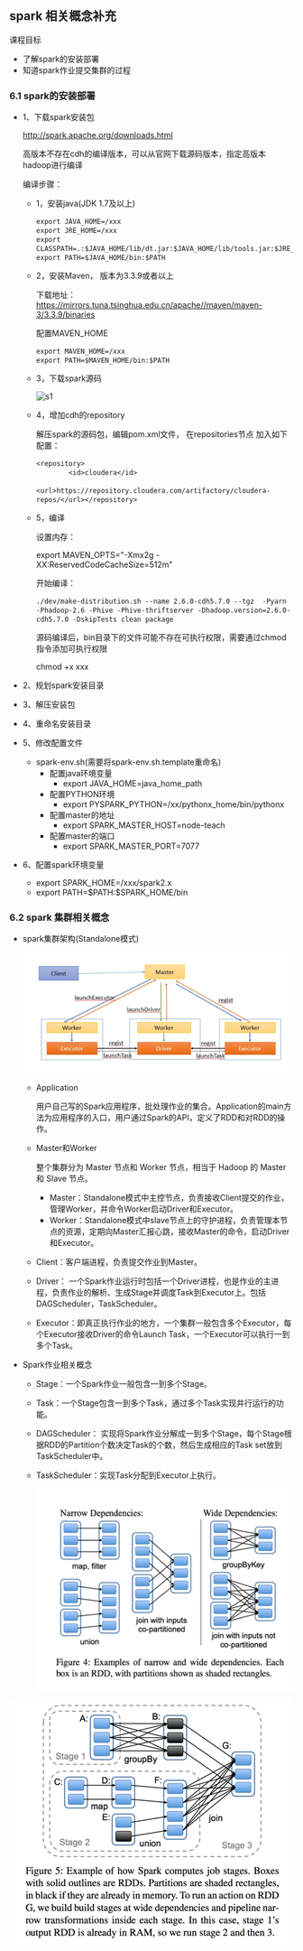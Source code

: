 ## spark 相关概念补充

课程目标

- 了解spark的安装部署
- 知道spark作业提交集群的过程

### 6.1 spark的安装部署

- 1、下载spark安装包

  http://spark.apache.org/downloads.html

  高版本不存在cdh的编译版本，可以从官网下载源码版本，指定高版本hadoop进行编译

  编译步骤：

  - 1，安装java(JDK 1.7及以上)

    ```
    export JAVA_HOME=/xxx
    export JRE_HOME=/xxx
    export CLASSPATH=.:$JAVA_HOME/lib/dt.jar:$JAVA_HOME/lib/tools.jar:$JRE_HOME/lib:$CLASSPATH
    export PATH=$JAVA_HOME/bin:$PATH
    ```
  - 2，安装Maven， 版本为3.3.9或者以上

    下载地址：https://mirrors.tuna.tsinghua.edu.cn/apache//maven/maven-3/3.3.9/binaries

    配置MAVEN_HOME

    ```
    export MAVEN_HOME=/xxx
    export PATH=$MAVEN_HOME/bin:$PATH
    ```
  - 3，下载spark源码

    ![s1](img/s1.png)
  - 4，增加cdh的repository

    解压spark的源码包，编辑pom.xml文件， 在repositories节点 加入如下配置：

    ```
    <repository>
            <id>cloudera</id>
            <url>https://repository.cloudera.com/artifactory/cloudera-repos/</url></repository>
    ```
  - 5，编译

    设置内存：

    export MAVEN_OPTS="-Xmx2g -XX:ReservedCodeCacheSize=512m"

    开始编译：

    ```
    ./dev/make-distribution.sh --name 2.6.0-cdh5.7.0 --tgz  -Pyarn -Phadoop-2.6 -Phive -Phive-thriftserver -Dhadoop.version=2.6.0-cdh5.7.0 -DskipTests clean package
    ```

    源码编译后，bin目录下的文件可能不存在可执行权限，需要通过chmod指令添加可执行权限

    chmod +x xxx
- 2、规划spark安装目录
- 3、解压安装包
- 4、重命名安装目录
- 5、修改配置文件

  - spark-env.sh(需要将spark-env.sh.template重命名)
    - 配置java环境变量
      - export JAVA_HOME=java_home_path
    - 配置PYTHON环境
      - export PYSPARK_PYTHON=/xx/pythonx_home/bin/pythonx
    - 配置master的地址
      - export SPARK_MASTER_HOST=node-teach
    - 配置master的端口
      - export SPARK_MASTER_PORT=7077
- 6、配置spark环境变量

  - export SPARK_HOME=/xxx/spark2.x
  - export PATH=\$PATH:\$SPARK_HOME/bin

### 6.2 spark 集群相关概念

- spark集群架构(Standalone模式)

  ![](img/spark1.png)

  - Application

    用户自己写的Spark应用程序，批处理作业的集合。Application的main方法为应用程序的入口，用户通过Spark的API，定义了RDD和对RDD的操作。
  - Master和Worker

    整个集群分为 Master 节点和 Worker 节点，相当于 Hadoop 的 Master 和 Slave 节点。

    - Master：Standalone模式中主控节点，负责接收Client提交的作业，管理Worker，并命令Worker启动Driver和Executor。
    - Worker：Standalone模式中slave节点上的守护进程，负责管理本节点的资源，定期向Master汇报心跳，接收Master的命令，启动Driver和Executor。
  - Client：客户端进程，负责提交作业到Master。
  - Driver： 一个Spark作业运行时包括一个Driver进程，也是作业的主进程，负责作业的解析、生成Stage并调度Task到Executor上。包括DAGScheduler，TaskScheduler。
  - Executor：即真正执行作业的地方，一个集群一般包含多个Executor，每个Executor接收Driver的命令Launch Task，一个Executor可以执行一到多个Task。
- Spark作业相关概念

  - Stage：一个Spark作业一般包含一到多个Stage。
  - Task：一个Stage包含一到多个Task，通过多个Task实现并行运行的功能。
  - DAGScheduler： 实现将Spark作业分解成一到多个Stage，每个Stage根据RDD的Partition个数决定Task的个数，然后生成相应的Task set放到TaskScheduler中。
  - TaskScheduler：实现Task分配到Executor上执行。

    ![](img/spark2.png)

![](img/spark3.png)
